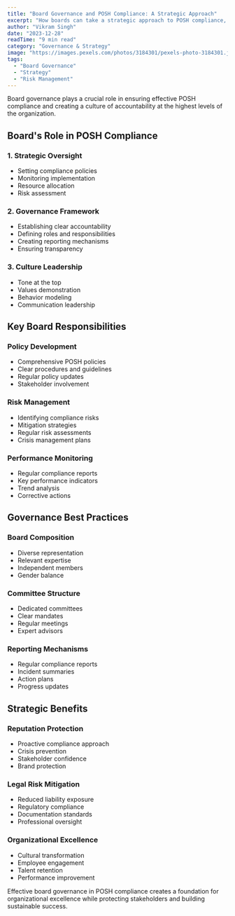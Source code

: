 ```yaml
---
title: "Board Governance and POSH Compliance: A Strategic Approach"
excerpt: "How boards can take a strategic approach to POSH compliance, ensuring governance excellence and organizational reputation protection."
author: "Vikram Singh"
date: "2023-12-28"
readTime: "9 min read"
category: "Governance & Strategy"
image: "https://images.pexels.com/photos/3184301/pexels-photo-3184301.jpeg?auto=compress&cs=tinysrgb&w=1200"
tags:
  - "Board Governance"
  - "Strategy"
  - "Risk Management"
---
```


Board governance plays a crucial role in ensuring effective POSH compliance and creating a culture of accountability at the highest levels of the organization.

## Board's Role in POSH Compliance

### 1. Strategic Oversight
- Setting compliance policies
- Monitoring implementation
- Resource allocation
- Risk assessment

### 2. Governance Framework
- Establishing clear accountability
- Defining roles and responsibilities
- Creating reporting mechanisms
- Ensuring transparency

### 3. Culture Leadership
- Tone at the top
- Values demonstration
- Behavior modeling
- Communication leadership

## Key Board Responsibilities

### Policy Development
- Comprehensive POSH policies
- Clear procedures and guidelines
- Regular policy updates
- Stakeholder involvement

### Risk Management
- Identifying compliance risks
- Mitigation strategies
- Regular risk assessments
- Crisis management plans

### Performance Monitoring
- Regular compliance reports
- Key performance indicators
- Trend analysis
- Corrective actions

## Governance Best Practices

### Board Composition
- Diverse representation
- Relevant expertise
- Independent members
- Gender balance

### Committee Structure
- Dedicated committees
- Clear mandates
- Regular meetings
- Expert advisors

### Reporting Mechanisms
- Regular compliance reports
- Incident summaries
- Action plans
- Progress updates

## Strategic Benefits

### Reputation Protection
- Proactive compliance approach
- Crisis prevention
- Stakeholder confidence
- Brand protection

### Legal Risk Mitigation
- Reduced liability exposure
- Regulatory compliance
- Documentation standards
- Professional oversight

### Organizational Excellence
- Cultural transformation
- Employee engagement
- Talent retention
- Performance improvement

Effective board governance in POSH compliance creates a foundation for organizational excellence while protecting stakeholders and building sustainable success.
